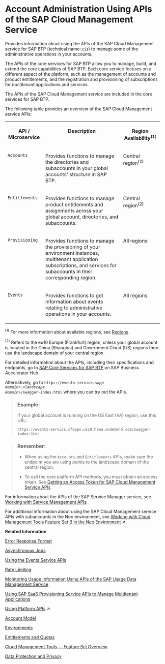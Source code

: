 <!-- loio17b6a171552544a6804f12ea83112a3f -->

# Account Administration Using APIs of the SAP Cloud Management Service

Provides information about using the APIs of the SAP Cloud Management service for SAP BTP \(technical name: `cis`\) to manage some of the administrative operations in your accounts.

The APIs of the core services for SAP BTP allow you to manage, build, and extend the core capabilities of SAP BTP. Each core service focuses on a different aspect of the platform, such as the management of accounts and product entitlements, and the registration and provisioning of subscriptions for multitenant applications and services.

The APIs of the SAP Cloud Management service are included in the core services for SAP BTP.

The following table provides an overview of the SAP Cloud Management service APIs:


<table>
<tr>
<th valign="top">

API / Microservice

</th>
<th valign="top">

Description

</th>
<th valign="top">

Region Availability<sup>\(1\)</sup>

</th>
</tr>
<tr>
<td valign="top">

`Accounts`

</td>
<td valign="top">

Provides functions to manage the directories and subaccounts in your global accounts' structure in SAP BTP.

</td>
<td valign="top">

Central region<sup>\(2\)</sup>

</td>
</tr>
<tr>
<td valign="top">

`Entitlements`

</td>
<td valign="top">

Provides functions to manage product entitlements and assignments across your global account, directories, and subaccounts.

</td>
<td valign="top">

Central region<sup>\(2\)</sup>

</td>
</tr>
<tr>
<td valign="top">

`Provisioning`

</td>
<td valign="top">

Provides functions to manage the provisioning of your environment instances, multitenant application subscriptions, and services for subaccounts in their corresponding region.

</td>
<td valign="top">

All regions

</td>
</tr>
<tr>
<td valign="top">

`Events`

</td>
<td valign="top">

Provides functions to get information about events relating to administrative operations in your accounts.

</td>
<td valign="top">

All regions

</td>
</tr>
</table>

<sup>\(1\)</sup> For more information about available regions, see [Regions](../10-concepts/regions-350356d.md).

<sup>\(2\)</sup> Refers to the eu10 Europe \(Frankfurt\) region, unless your global account is located in the China \(Shanghai\) and Government Cloud \(US\) regions then use the landscape domain of your central region.

For detailed information about the APIs, including their specifications and endpoints, go to [SAP Core Services for SAP BTP](https://api.sap.com/package/SAPCloudPlatformCoreServices) on SAP Business Accelerator Hub

Alternatively, go to <code>https://events-service.<i class="varname">&lt;app domain&gt;</i>.<i class="varname">&lt;landscape domain&gt;</i>/swagger-index.html</code> where you can try out the APIs.

> ### Example:  
> If your global account is running on the US East \(VA\) region, use this URL:
> 
> `https://events-service.cfapps.us10.hana.ondemand.com/swagger-index.html`

> ### Remember:  
> -   When using the `Accounts` and `Entitlements` APIs, make sure the endpoint you are using points to the landscape domain of the central region.
> 
> -   To call the core platform API methods, you must obtain an access token. See [Getting an Access Token for SAP Cloud Management Service APIs](getting-an-access-token-for-sap-cloud-management-service-apis-3670474.md).

For information about the APIs of the SAP Service Manager service, see [Working with Service Management APIs](https://help.sap.com/viewer/DRAFT/09cc82baadc542a688176dce601398de/Cloud/en-US/4e19b11211fe4ca2a266d3fdd4a72188.html).

For additional information about using the SAP Cloud Management service APIs with subaccounts in the Neo environment, see [Working with Cloud Management Tools Feature Set B in the Neo Environment](https://help.sap.com/viewer/ea72206b834e4ace9cd834feed6c0e09/Cloud/en-US/8c963e83a42545e29d1b4277a287a01b.html "Enterprise accounts in SAP BTP that have access to cloud management tools feature set B, can also use the enhanced capabilities offered by feature set B with their subaccounts in the Neo environment.") :arrow_upper_right:.

**Related Information**  


[Error Response Format](error-response-format-77fef2f.md "Describes the response format for the errors from the SAP Cloud Management service for SAP BTP.")

[Asynchronous Jobs](asynchronous-jobs-0a0a6ab.md "Describes the asynchronous calls that are supported by some functionality from the SAP Cloud Management service for SAP BTP.")

[Using the Events Service APIs](using-the-events-service-apis-94e1895.md "The Events service provides REST APIs that collect information about events relating to account administrative operations in the microservices of the SAP Cloud Management service for SAP BTP, such as Accounts, Entitlements, Provisioning, and the SAP SaaS Provisioning service, within central and local regions.")

[Rate Limiting](rate-limiting-77b217b.md "Describes how all API requests to the SAP Cloud Management service for SAP BTP adhere to rate limiting rules.")

[Monitoring Usage Information Using APIs of the SAP Usage Data Management Service](monitoring-usage-information-using-apis-of-the-sap-usage-data-management-service-bf2b304.md "Provides information about using the Resource Consumption APIs of the SAP Usage Data Management service for SAP BTP for gathering, storing, and making usage information available for all services and applications in all regions in a cloud deployment. This information is for the purpose of central analysis, reporting, and license auditing.")

[Using SAP SaaS Provisioning Service APIs to Manage Multitenant Applications](../30-development/using-sap-saas-provisioning-service-apis-to-manage-multitenant-applications-ed08c7d.md "Use the SaaS Provisioning Service (technical name: saas-registry) APIs to work with multitenant applications.")

[Using Platform APIs](https://help.sap.com/viewer/ea72206b834e4ace9cd834feed6c0e09/Cloud/en-US/392af9d162694d6595499f1549978aa6.html "Platform APIs are protected with OAuth 2.0 client credentials. Create an OAuth client and obtain an access token to call the platform API methods.") :arrow_upper_right:

[Account Model](../10-concepts/account-model-8ed4a70.md#loio8ed4a705efa0431b910056c0acdbf377 "Learn more about the different types of accounts on SAP BTP and how they relate to each other.")

[Environments](../10-concepts/environments-15547f7.md "Environments constitute the actual platform-as-a-service offering of SAP BTP that allows for the development and administration of business applications. Environments are anchored in SAP BTP on subaccount level.")

[Entitlements and Quotas](../10-concepts/entitlements-and-quotas-00aa2c2.md "When you purchase an enterprise account, you’re entitled to use a specific set of resources, such as the amount of memory that can be allocated to your applications.")

[Cloud Management Tools — Feature Set Overview](../10-concepts/cloud-management-tools-feature-set-overview-caf4e4e.md "Cloud management tools represent the group of technologies designed for managing SAP BTP.")

[Data Protection and Privacy](../60-security/data-protection-and-privacy-7e513d3.md "Data protection is associated with numerous legal requirements and privacy concerns. In addition to compliance with general data protection and privacy acts, it's necessary to consider compliance with industry-specific legislation in different countries/regions.")

